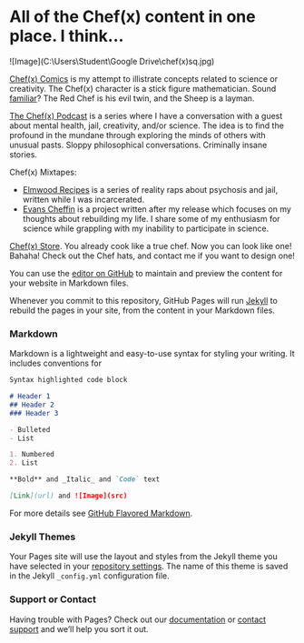 # All of the Chef(x) content in one place. I think...

![Image](C:\Users\Student\Google Drive\chef(x)sq.jpg)


[Chef(x) Comics](https://www.instagram.com/chefofx/) is my attempt to illistrate concepts related to science or creativity. The Chef(x) character is a stick figure mathematician. Sound [familiar](http://www.xkcd.com/)? The Red Chef is his evil twin, and the Sheep is a layman. 

[The Chef(x) Podcast](https://itunes.apple.com/us/podcast/the-chef-x-podcast/id1227336978?mt=2) is a series where I have a conversation with a guest about mental health, jail, creativity, and/or science. The idea is to find the profound in the mundane through exploring the minds of others with unusual pasts. Sloppy philosophical conversations. Criminally insane stories. 

Chef(x) Mixtapes: 
- [Elmwood Recipes](https://drive.google.com/open?id=0B1Ol8fuZMTCWTGY1N29lakxuSnc) is a series of reality raps about psychosis and jail, written while I was incarcerated.  
- [Evans Cheffin](https://drive.google.com/open?id=0B1Ol8fuZMTCWVS1UNDJueEh1SE0) is a project written after my release which focuses on my thoughts about rebuilding my life. I share some of my enthusiasm for science while grappling with my inability to participate in science. 

[Chef(x) Store](http://www.etsy.com/shop). You already cook like a true chef. Now you can look like one! Bahaha! Check out the Chef hats, and contact me if you want to design one!

You can use the [editor on GitHub](https://github.com/chefofx/chefofx.github.io/edit/master/README.md) to maintain and preview the content for your website in Markdown files.

Whenever you commit to this repository, GitHub Pages will run [Jekyll](https://jekyllrb.com/) to rebuild the pages in your site, from the content in your Markdown files.

### Markdown

Markdown is a lightweight and easy-to-use syntax for styling your writing. It includes conventions for

```markdown
Syntax highlighted code block

# Header 1
## Header 2
### Header 3

- Bulleted
- List

1. Numbered
2. List

**Bold** and _Italic_ and `Code` text

[Link](url) and ![Image](src)
```

For more details see [GitHub Flavored Markdown](https://guides.github.com/features/mastering-markdown/).

### Jekyll Themes

Your Pages site will use the layout and styles from the Jekyll theme you have selected in your [repository settings](https://github.com/chefofx/chefofx.github.io/settings). The name of this theme is saved in the Jekyll `_config.yml` configuration file.

### Support or Contact

Having trouble with Pages? Check out our [documentation](https://help.github.com/categories/github-pages-basics/) or [contact support](https://github.com/contact) and we’ll help you sort it out.

